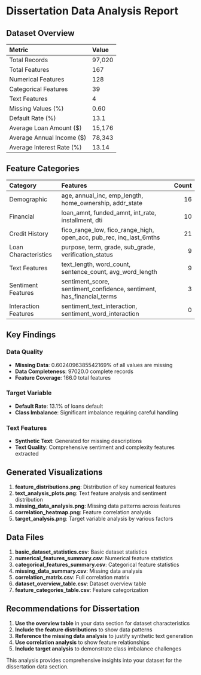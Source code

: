 # Dissertation Data Analysis Report

## Dataset Overview

| Metric                    | Value   |
|:--------------------------|:--------|
| Total Records             | 97,020  |
| Total Features            | 167     |
| Numerical Features        | 128     |
| Categorical Features      | 39      |
| Text Features             | 4       |
| Missing Values (%)        | 0.60    |
| Default Rate (%)          | 13.1    |
| Average Loan Amount ($)   | 15,176  |
| Average Annual Income ($) | 78,343  |
| Average Interest Rate (%) | 13.14   |

## Feature Categories

| Category             | Features                                                              |   Count |
|:---------------------|:----------------------------------------------------------------------|--------:|
| Demographic          | age, annual_inc, emp_length, home_ownership, addr_state               |      16 |
| Financial            | loan_amnt, funded_amnt, int_rate, installment, dti                    |      10 |
| Credit History       | fico_range_low, fico_range_high, open_acc, pub_rec, inq_last_6mths    |      21 |
| Loan Characteristics | purpose, term, grade, sub_grade, verification_status                  |       9 |
| Text Features        | text_length, word_count, sentence_count, avg_word_length              |       9 |
| Sentiment Features   | sentiment_score, sentiment_confidence, sentiment, has_financial_terms |       3 |
| Interaction Features | sentiment_text_interaction, sentiment_word_interaction                |       0 |

## Key Findings

### Data Quality
- **Missing Data**: 0.6024096385542169% of all values are missing
- **Data Completeness**: 97020.0 complete records
- **Feature Coverage**: 166.0 total features

### Target Variable
- **Default Rate**: 13.1% of loans default
- **Class Imbalance**: Significant imbalance requiring careful handling

### Text Features
- **Synthetic Text**: Generated for missing descriptions
- **Text Quality**: Comprehensive sentiment and complexity features extracted

## Generated Visualizations

1. **feature_distributions.png**: Distribution of key numerical features
2. **text_analysis_plots.png**: Text feature analysis and sentiment distribution
3. **missing_data_analysis.png**: Missing data patterns across features
4. **correlation_heatmap.png**: Feature correlation analysis
5. **target_analysis.png**: Target variable analysis by various factors

## Data Files

1. **basic_dataset_statistics.csv**: Basic dataset statistics
2. **numerical_features_summary.csv**: Numerical feature statistics
3. **categorical_features_summary.csv**: Categorical feature statistics
4. **missing_data_summary.csv**: Missing data analysis
5. **correlation_matrix.csv**: Full correlation matrix
6. **dataset_overview_table.csv**: Dataset overview table
7. **feature_categories_table.csv**: Feature categorization

## Recommendations for Dissertation

1. **Use the overview table** in your data section for dataset characteristics
2. **Include the feature distributions** to show data patterns
3. **Reference the missing data analysis** to justify synthetic text generation
4. **Use correlation analysis** to show feature relationships
5. **Include target analysis** to demonstrate class imbalance challenges

This analysis provides comprehensive insights into your dataset for the dissertation data section.
